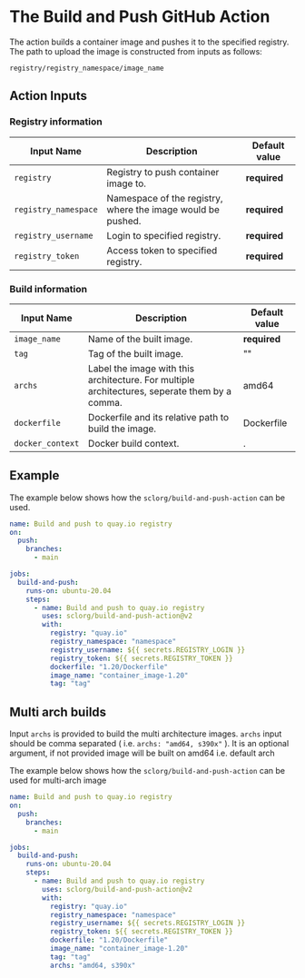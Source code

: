 # The Build and Push GitHub Action

The action builds a container image and pushes it to the specified registry.
The path to upload the image is constructed from inputs as follows:
```
registry/registry_namespace/image_name
```

## Action Inputs

### Registry information

| Input Name | Description | Default value |
|------------|-------------|---------------|
| `registry` | Registry to push container image to. | **required**  |
| `registry_namespace` | Namespace of the registry, where the image would be pushed. | **required**  |
| `registry_username` | Login to specified registry. | **required**  |
| `registry_token` | Access token to specified registry. | **required**  |

### Build information

| Input Name | Description | Default value |
|------------|-------------|---------------|
| `image_name` | Name of the built image. | **required** |
| `tag` | Tag of the built image. | "" |
| `archs` | Label the image with this architecture. For multiple architectures, seperate them by a comma. | amd64 |
| `dockerfile` | Dockerfile and its relative path to build the image. | Dockerfile |
| `docker_context` | Docker build context. | . |



## Example

The example below shows how the `sclorg/build-and-push-action` can be used.

```yaml
name: Build and push to quay.io registry
on:
  push:
    branches:
      - main

jobs:
  build-and-push:
    runs-on: ubuntu-20.04
    steps:
      - name: Build and push to quay.io registry
        uses: sclorg/build-and-push-action@v2
        with:
          registry: "quay.io"
          registry_namespace: "namespace"
          registry_username: ${{ secrets.REGISTRY_LOGIN }}
          registry_token: ${{ secrets.REGISTRY_TOKEN }}
          dockerfile: "1.20/Dockerfile"
          image_name: "container_image-1.20"
          tag: "tag"
```

## Multi arch builds
Input `archs` is provided to build the multi architecture images. `archs` input should be comma separated ( i.e. `archs: "amd64, s390x"` ). It is an optional argument, if not provided image will be built on amd64 i.e. default arch

The example below shows how the `sclorg/build-and-push-action` can be used for multi-arch image 

```yaml
name: Build and push to quay.io registry
on:
  push:
    branches:
      - main

jobs:
  build-and-push:
    runs-on: ubuntu-20.04
    steps:
      - name: Build and push to quay.io registry
        uses: sclorg/build-and-push-action@v2
        with:
          registry: "quay.io"
          registry_namespace: "namespace"
          registry_username: ${{ secrets.REGISTRY_LOGIN }}
          registry_token: ${{ secrets.REGISTRY_TOKEN }}
          dockerfile: "1.20/Dockerfile"
          image_name: "container_image-1.20"
          tag: "tag"
          archs: "amd64, s390x"
```

